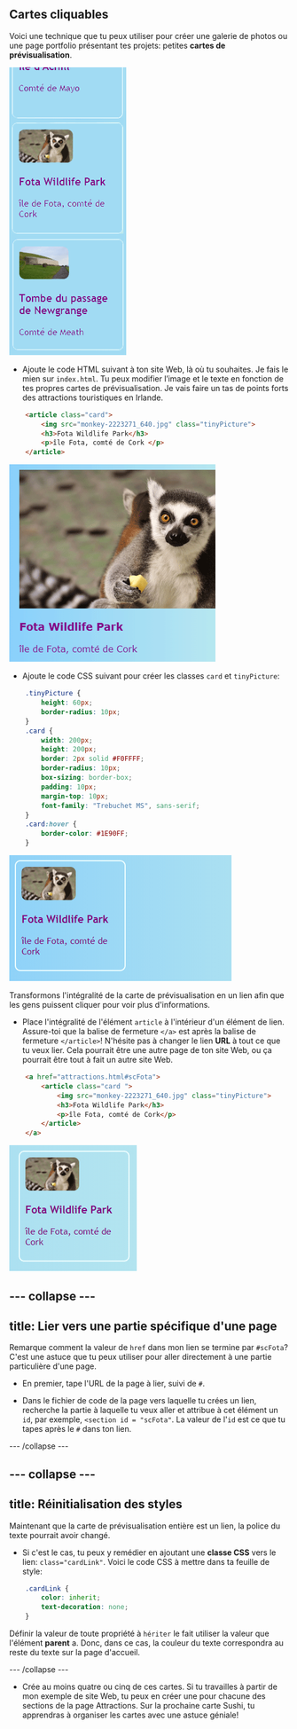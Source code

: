 ## Cartes cliquables

Voici une technique que tu peux utiliser pour créer une galerie de photos ou une page portfolio présentant tes projets: petites **cartes de prévisualisation**.

![Carte d'aperçu montrant une vignette d'image et du texte](images/cardsPreview.png)

+ Ajoute le code HTML suivant à ton site Web, là où tu souhaites. Je fais le mien sur `index.html`. Tu peux modifier l’image et le texte en fonction de tes propres cartes de prévisualisation. Je vais faire un tas de points forts des attractions touristiques en Irlande.

```html
    <article class="card">
        <img src="monkey-2223271_640.jpg" class="tinyPicture">
        <h3>Fota Wildlife Park</h3>
        <p>île Fota, comté de Cork </p>
    </article>
```

![Image et texte avant l'application des styles](images/cardUnstyled.png)

+ Ajoute le code CSS suivant pour créer les classes `card` et `tinyPicture`:

```css
    .tinyPicture {
        height: 60px;
        border-radius: 10px;
    }
    .card {
        width: 200px;
        height: 200px;
        border: 2px solid #F0FFFF;
        border-radius: 10px;
        box-sizing: border-box;
        padding: 10px;
        margin-top: 10px;
        font-family: "Trebuchet MS", sans-serif;
    }
    .card:hover {
        border-color: #1E90FF;
    }
```

![Image et texte stylisés pour créer un petit effet de carte](images/cardStyled.png)

Transformons l'intégralité de la carte de prévisualisation en un lien afin que les gens puissent cliquer pour voir plus d'informations.

+ Place l'intégralité de l'élément `article` à l'intérieur d'un élément de lien. Assure-toi que la balise de fermeture `</a>` est après la balise de fermeture `</article>`! N'hésite pas à changer le lien **URL** à tout ce que tu veux lier. Cela pourrait être une autre page de ton site Web, ou ça pourrait être tout à fait un autre site Web.

```html
    <a href="attractions.html#scFota">  
        <article class="card ">
            <img src="monkey-2223271_640.jpg" class="tinyPicture">
            <h3>Fota Wildlife Park</h3>
            <p>île Fota, comté de Cork</p>
        </article>
    </a>
```

![Texte et image qui a été transformé en lien](images/cardLink.png)

--- collapse ---
---
title: Lier vers une partie spécifique d'une page
---

Remarque comment la valeur de `href` dans mon lien se termine par `#scFota`? C'est une astuce que tu peux utiliser pour aller directement à une partie particulière d'une page.

+ En premier, tape l'URL de la page à lier, suivi de `#`.

+ Dans le fichier de code de la page vers laquelle tu crées un lien, recherche la partie à laquelle tu veux aller et attribue à cet élément un `id`, par exemple, `<section id = "scFota"`. La valeur de l'`id` est ce que tu tapes après le `#` dans ton lien.

--- /collapse ---

--- collapse ---
---
title: Réinitialisation des styles
---

Maintenant que la carte de prévisualisation entière est un lien, la police du texte pourrait avoir changé.

+ Si c'est le cas, tu peux y remédier en ajoutant une **classe CSS** vers le lien: `class="cardLink"`. Voici le code CSS à mettre dans ta feuille de style:

```css
    .cardLink {
        color: inherit;
        text-decoration: none;
    }
```

Définir la valeur de toute propriété à `hériter` le fait utiliser la valeur que l'élément **parent** a. Donc, dans ce cas, la couleur du texte correspondra au reste du texte sur la page d'accueil.

--- /collapse ---

+ Crée au moins quatre ou cinq de ces cartes. Si tu travailles à partir de mon exemple de site Web, tu peux en créer une pour chacune des sections de la page Attractions. Sur la prochaine carte Sushi, tu apprendras à organiser les cartes avec une astuce géniale!